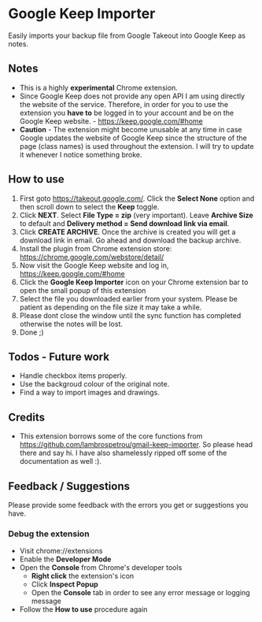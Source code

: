 # Google Keep Importer

Easily imports your backup file from Google Takeout into Google Keep as notes.

## Notes

* This is a highly **experimental** Chrome extension.
* Since Google Keep does not provide any open API I am using directly the website of the service. Therefore, in order for you to use the extension you **have to** be logged in to your account and be on the Google Keep website. - https://keep.google.com/#home
* **Caution** - The extension might become unusable at any time in case Google updates the website of Google Keep since the structure of the page (class names) is used throughout the extension. I will try to update it whenever I notice something broke.

## How to use

1. First goto https://takeout.google.com/. Click the **Select None** option and then scroll down to select the **Keep** toggle.
2. Click **NEXT**. Select **File Type = zip** (very important). Leave **Archive Size** to default and **Delivery method = Send download link via email**.
3. Click **CREATE ARCHIVE**. Once the archive is created you will get a download link in email. Go ahead and download the backup archive.
4. Install the plugin from Chrome extension store: https://chrome.google.com/webstore/detail/
5. Now visit the Google Keep website and log in, https://keep.google.com/#home
6. Click the **Google Keep Importer** icon on your Chrome extension bar to open the small popup of this extension 
7. Select the file you downloaded earlier from your system. Please be patient as depending on the file size it may take a while.
8. Please dont close the window until the sync function has completed otherwise the notes will be lost.
9. Done ;)

## Todos - Future work

* Handle checkbox items properly.
* Use the backgroud colour of the original note.
* Find a way to import images and drawings.

## Credits

* This extension borrows some of the core functions from https://github.com/lambrospetrou/gmail-keep-importer. So please head there and say hi. I have also shamelessly ripped off some of the documentation as well :).

## Feedback / Suggestions

Please provide some feedback with the errors you get or suggestions you have.

### Debug the extension

* Visit chrome://extensions
* Enable the **Developer Mode**
* Open the **Console** from Chrome's developer tools
    * **Right click** the extension's icon
    * Click **Inspect Popup**
    * Open the **Console** tab in order to see any error message or logging message
* Follow the **How to use** procedure again
